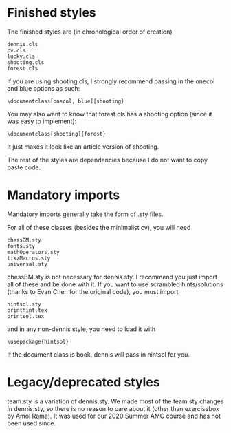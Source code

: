 # Finished styles

The finished styles are (in chronological order of creation)

	dennis.cls
	cv.cls
	lucky.cls
	shooting.cls
	forest.cls

If you are using shooting.cls, I strongly recommend passing in the onecol and blue options as such:

	\documentclass[onecol, blue]{shooting}

You may also want to know that forest.cls has a shooting option (since it was easy to implement):

	\documentclass[shooting]{forest}

It just makes it look like an article version of shooting.

The rest of the styles are dependencies because I do not want to copy paste code.

# Mandatory imports

Mandatory imports generally take the form of .sty files.

For all of these classes (besides the minimalist cv), you will need

	chessBM.sty
	fonts.sty
	mathOperators.sty
	tikzMacros.sty
	universal.sty

chessBM.sty is not necessary for dennis.sty. I recommend you just import all of these and be done with it. If you want to use scrambled hints/solutions (thanks to Evan Chen for the original code), you must import

	hintsol.sty
	printhint.tex
	printsol.tex

and in any non-dennis style, you need to load it with

	\usepackage{hintsol}

If the document class is book, dennis will pass in hintsol for you.

# Legacy/deprecated styles

team.sty is a variation of dennis.sty. We made most of the team.sty changes _in_ dennis.sty, so there is no reason to care about it (other than exercisebox by Amol Rama). It was used for our 2020 Summer AMC course and has not been used since.